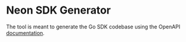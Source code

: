 # Neon SDK Generator

The tool is meant to generate the Go SDK codebase using the OpenAPI [documentation](https://api-docs.neon.tech/).
